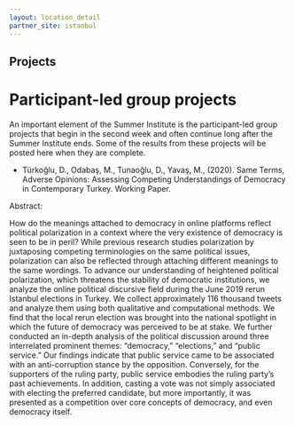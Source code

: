 ```yaml
---
layout: location_detail
partner_site: istanbul
---
```


<h2 class="display-4">Projects</h2>

# Participant-led group projects

An important element of the Summer Institute is the participant-led group projects that begin in the second week and often continue long after the Summer Institute ends.  Some of the results from these projects will be posted here when they are complete.

- Türkoğlu, D., Odabaş, M., Tunaoğlu, D., Yavaş, M., (2020). Same Terms, Adverse Opinions: Assessing Competing Understandings of Democracy in Contemporary Turkey. Working Paper.

Abstract: 

How do the meanings attached to democracy in online platforms reflect political polarization in a context where the very existence of democracy is seen to be in peril? While previous research studies polarization by juxtaposing competing terminologies on the same political issues, polarization can also be reflected through attaching different meanings to the same wordings. To advance our understanding of heightened political polarization, which threatens the stability of democratic institutions, we analyze the online political discursive field during the June 2019 rerun Istanbul elections in Turkey. We collect approximately 116 thousand tweets and analyze them using both qualitative and computational methods. We find that the local rerun election was brought into the national spotlight in which the future of democracy was perceived to be at stake. We further conducted an in-depth analysis of the political discussion around three interrelated prominent themes: “democracy,” “elections,” and “public service.” Our findings indicate that public service came to be associated with an anti-corruption stance by the opposition. Conversely, for the supporters of the ruling party, public service embodies the ruling party’s past achievements. In addition, casting a vote was not simply associated with electing the preferred candidate, but more importantly, it was presented as a competition over core concepts of democracy, and even democracy itself.

